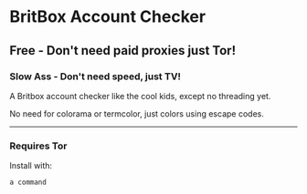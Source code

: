 # BritBox Account Checker #

## Free - Don't need paid proxies just Tor! ##

### Slow Ass - Don't need speed, just TV! ###

A Britbox account checker like the cool kids, except no threading yet.

No need for colorama or termcolor, just colors using escape codes.

-------------------------------------------------------------------------

### Requires Tor ###

Install with:

``` a command ```
